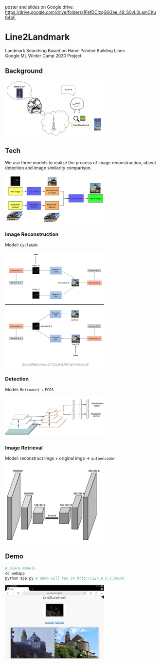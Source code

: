 poster and slides on Google drive:
https://drive.google.com/drive/folders/1FefDClzqGG3ae_49_S0vL0LamCKu64bF

# Line2Landmark
Landmark Searching Based on Hand-Painted Building Lines  
Google ML Winter Camp 2020  Project 

## Background
<img src='pic/1.png' width=325>

## Tech
We use three models to realize the process of image reconstruction, object detection and image similarity comparison.

<img src='pic/2.png' width=325>

### Image Reconstruction
Model: `CycleGAN`

<img src='pic/3.png' width=325>

### Detection
Model: `Retinanet` + `FCOS`

<img src='pic/4.png' width=325>

### Image Retrieval
Model: reconstruct imgs + original imgs -> `autoencoder`

<img src='pic/5.png' width=325>

## Demo
``` python
# place models
cd webapp
python app.py # demo will run on http://127.0.0.1:5000/
```
<img src='pic/6.png' width=325>
